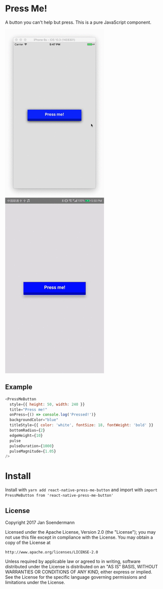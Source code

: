 # Press Me!

A button you can't help but press. This is a pure JavaScript component.

![react-native-press-me-button demo](https://github.com/jsoendermann/react-native-press-me-button/raw/master/imgs/ios.gif)
![react-native-press-me-button demo](https://github.com/jsoendermann/react-native-press-me-button/raw/master/imgs/android.gif)

## Example

```javascript
<PressMeButton
  style={{ height: 50, width: 240 }}
  title="Press me!"
  onPress={() => console.log('Pressed!')}
  backgroundColor="blue"
  titleStyle={{ color: 'white', fontSize: 18, fontWeight: 'bold' }}
  bottomRadius={2}
  edgeHeight={10}
  pulse
  pulseDuration={1000}
  pulseMagnitude={1.05}
/>
```

# Install

Install with
`yarn add react-native-press-me-button`
and import with
`import PressMeButton from 'react-native-press-me-button'`

## License

Copyright 2017 Jan Soendermann

Licensed under the Apache License, Version 2.0 (the "License");
you may not use this file except in compliance with the License.
You may obtain a copy of the License at

    http://www.apache.org/licenses/LICENSE-2.0

Unless required by applicable law or agreed to in writing, software
distributed under the License is distributed on an "AS IS" BASIS,
WITHOUT WARRANTIES OR CONDITIONS OF ANY KIND, either express or implied.
See the License for the specific language governing permissions and
limitations under the License.